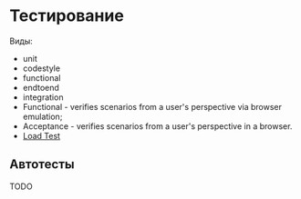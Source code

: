 # Тестирование

Виды:

- unit
- codestyle
- functional
- endtoend
- integration
- Functional - verifies scenarios from a user's perspective via browser emulation;
- Acceptance - verifies scenarios from a user's perspective in a browser.
- [Load Test](../../technology/ability/performance/load.test.md)

## Автотесты

TODO
